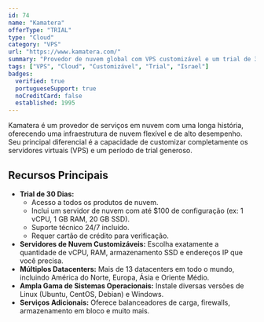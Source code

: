 ```yaml
---
id: 74
name: "Kamatera"
offerType: "TRIAL"
type: "Cloud"
category: "VPS"
url: "https://www.kamatera.com/"
summary: "Provedor de nuvem global com VPS customizável e um trial de 30 dias."
tags: ["VPS", "Cloud", "Customizável", "Trial", "Israel"]
badges:
  verified: true
  portugueseSupport: true
  noCreditCard: false
  established: 1995
---
```


Kamatera é um provedor de serviços em nuvem com uma longa história, oferecendo uma infraestrutura de nuvem flexível e de alto desempenho. Seu principal diferencial é a capacidade de customizar completamente os servidores virtuais (VPS) e um período de trial generoso.

## Recursos Principais

- **Trial de 30 Dias:**
  - Acesso a todos os produtos de nuvem.
  - Inclui um servidor de nuvem com até $100 de configuração (ex: 1 vCPU, 1 GB RAM, 20 GB SSD).
  - Suporte técnico 24/7 incluído.
  - Requer cartão de crédito para verificação.
- **Servidores de Nuvem Customizáveis:** Escolha exatamente a quantidade de vCPU, RAM, armazenamento SSD e endereços IP que você precisa.
- **Múltiplos Datacenters:** Mais de 13 datacenters em todo o mundo, incluindo América do Norte, Europa, Ásia e Oriente Médio.
- **Ampla Gama de Sistemas Operacionais:** Instale diversas versões de Linux (Ubuntu, CentOS, Debian) e Windows.
- **Serviços Adicionais:** Oferece balanceadores de carga, firewalls, armazenamento em bloco e muito mais.

